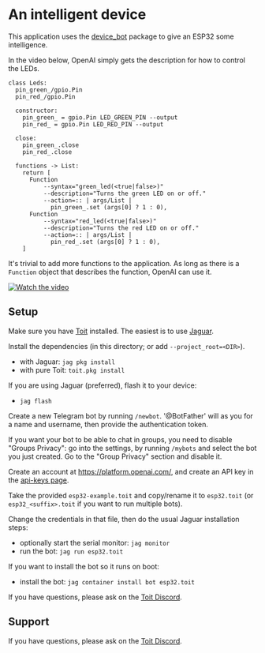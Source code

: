 # An intelligent device

This application uses the [device_bot](https://github.com/floitsch/toit-device-bot)
package to give an ESP32 some intelligence.

In the video below, OpenAI simply gets the description for how to control
  the LEDs.

```toit
class Leds:
  pin_green_/gpio.Pin
  pin_red_/gpio.Pin

  constructor:
    pin_green_ = gpio.Pin LED_GREEN_PIN --output
    pin_red_ = gpio.Pin LED_RED_PIN --output

  close:
    pin_green_.close
    pin_red_.close

  functions -> List:
    return [
      Function
          --syntax="green_led(<true|false>)"
          --description="Turns the green LED on or off."
          --action=:: | args/List |
            pin_green_.set (args[0] ? 1 : 0),
      Function
          --syntax="red_led(<true|false>)"
          --description="Turns the red LED on or off."
          --action=:: | args/List |
            pin_red_.set (args[0] ? 1 : 0),
    ]
```

It's trivial to add more functions to the application. As long as there
  is a `Function` object that describes the function, OpenAI can use it.

[![Watch the video](https://img.youtube.com/vi/DNfOBLt1f9s/maxresdefault.jpg)](https://youtu.be/DNfOBLt1f9s)

## Setup
Make sure you have [Toit](toitlang.org) installed. The easiest is to use
  [Jaguar](https://github.com/toitlang/jaguar).

Install the dependencies (in this directory; or add `--project_root=<DIR>`).
- with Jaguar: `jag pkg install`
- with pure Toit: `toit.pkg install`

If you are using Jaguar (preferred), flash it to your device:
- `jag flash`


Create a new Telegram bot by running `/newbot`. '@BotFather' will as you
for a name and username, then provide the authentication token.

If you want your bot to be able to chat in groups, you need to disable
"Groups Privacy": go into the settings, by running `/mybots` and select
the bot you just created. Go to the "Group Privacy" section and disable
it.

Create an account at https://platform.openai.com/, and create an API key
in the [api-keys page](https://platform.openai.com/account/api-keys).

Take the provided `esp32-example.toit` and copy/rename it to
`esp32.toit` (or `esp32_<suffix>.toit` if you want to
run multiple bots).

Change the credentials in that file, then do the usual Jaguar installation
steps:
* optionally start the serial monitor: `jag monitor`
* run the bot: `jag run esp32.toit`

If you want to install the bot so it runs on boot:
* install the bot: `jag container install bot esp32.toit`

If you have questions, please ask on the [Toit Discord](https://discord.gg/Q7Y9VQ5nh2).

## Support
If you have questions, please ask on the [Toit Discord](https://discord.gg/Q7Y9VQ5nh2).

